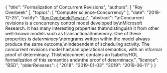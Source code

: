 {
    "title": "Formalization of Concurrent Revisions",
    "authors": [
        "Roy Overbeek"
    ],
    "topics": [
        "Computer science-Concurrency"
    ],
    "date": "2018-12-25",
    "notify": "Roy.Overbeek@cwi.nl",
    "abstract": "\nConcurrent revisions is a concurrency control model developed by\nMicrosoft Research. It has many interesting properties that\ndistinguish it from other well-known models such as transactional\nmemory. One of these properties is <em>determinacy</em>:\nprograms written within the model always produce the same outcome,\nindependent of scheduling activity. The concurrent revisions model has\nan operational semantics, with an informal proof of determinacy. This\ndocument contains an Isabelle/HOL formalization of this semantics and\nthe proof of determinacy.",
    "licence": "BSD",
    "olderReleases": {
        "2018": "2019-01-03",
        "2019": "2019-06-11"
    }
}